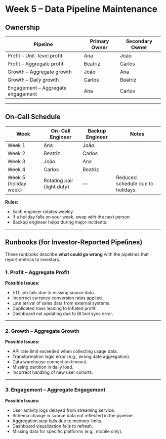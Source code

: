# Week 5 – Data Pipeline Maintenance

## Ownership

| Pipeline | Primary Owner | Secondary Owner |
|-----------|----------------|----------------|
| Profit – Unit-level profit | Ana | João |
| Profit – Aggregate profit | Beatriz | Carlos |
| Growth – Aggregate growth | João | Ana |
| Growth – Daily growth | Carlos | Beatriz |
| Engagement – Aggregate engagement | Ana | Carlos |

---

## On-Call Schedule

| Week | On-Call Engineer | Backup Engineer | Notes |
|------|------------------|------------------|--------|
| Week 1 | Ana | João | |
| Week 2 | Beatriz | Carlos | |
| Week 3 | João | Ana | |
| Week 4 | Carlos | Beatriz | |
| Week 5 (holiday week) | Rotating pair (light duty) | — | Reduced schedule due to holidays |

**Rules:**
- Each engineer rotates weekly.
- If a holiday falls on your week, swap with the next person.
- Backup engineer helps during major incidents.

---

## Runbooks (for Investor-Reported Pipelines)

These runbooks describe **what could go wrong** with the pipelines that report metrics to investors.

### 1. Profit – Aggregate Profit
**Possible Issues:**
- ETL job fails due to missing source data.
- Incorrect currency conversion rates applied.
- Late arrival of sales data from external systems.
- Duplicated rows leading to inflated profit.
- Dashboard not updating due to BI tool sync error.

---

### 2. Growth – Aggregate Growth
**Possible Issues:**
- API rate limit exceeded when collecting usage data.
- Transformation logic error (e.g., wrong date aggregation).
- Data warehouse connection timeout.
- Missing partition in daily load.
- Incorrect handling of new user cohorts.

---

### 3. Engagement – Aggregate Engagement
**Possible Issues:**
- User activity logs delayed from streaming service.
- Schema change in source data not reflected in the pipeline.
- Aggregation step fails due to memory limits.
- Dashboard visualization fails to refresh.
- Missing data for specific platforms (e.g., mobile only).
